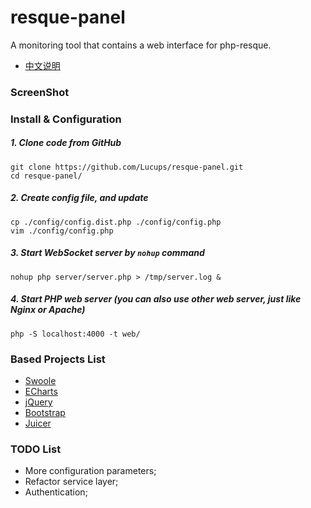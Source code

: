 # resque-panel

A monitoring tool that contains a web interface for php-resque.

- [中文说明](README_CN.md)

### ScreenShot

### Install & Configuration

##### 1. Clone code from GitHub
```
git clone https://github.com/Lucups/resque-panel.git
cd resque-panel/
```

##### 2. Create config file, and update
```
cp ./config/config.dist.php ./config/config.php
vim ./config/config.php
```

##### 3. Start WebSocket server by `nohup` command
```
nohup php server/server.php > /tmp/server.log &
```

##### 4. Start PHP web server (you can also use other web server, just like Nginx or Apache)
```
php -S localhost:4000 -t web/
```

### Based Projects List

- [Swoole](#)
- [ECharts](#)
- [jQuery](#)
- [Bootstrap](#)
- [Juicer](#)

### TODO List

- More configuration parameters;
- Refactor service layer;
- Authentication;